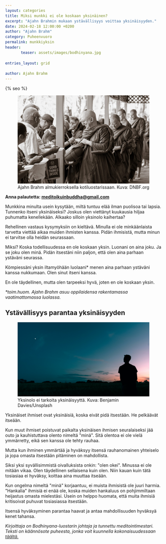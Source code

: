 ```yaml
---
layout: categories
title: Miksi munkki ei ole koskaan yksinäinen?
excerpt: "Ajahn Brahmin mukaan ystävällisyys voittaa yksinäisyyden."
date: 2024-02-18 12:00:00 +0200
author: "Ajahn Brahm"
category: Puheenvuoro
permalink: munkkiyksin
header: 
       teaser: assets/images/bodhinyana.jpg

entries_layout: grid

author: Ajahn Brahm
---
```

  {% seo %}
<figure>
<img src="assets/images/bodhinyana.jpg" alt="bodhinyana">
<figcaption> Ajahn Brahm almukierroksella kotiluostarissaan. Kuva: DNBF.org</figcaption>
</figure>

<b> Anna palautetta: meditoikuinbuddha@gmail.com</b>

Munkkina minulta usein kysytään, miltä tuntuu elää ilman puolisoa tai lapsia. Tunnenko itseni yksinäiseksi? Joskus olen viettänyt kuukausia hiljaa puhumatta kenellekään. Alkaako silloin yksinolo kaihertaa?

Rehellinen vastaus kysymyksiin on kieltävä. Minulla ei ole minkäänlaista tarvetta viettää aikaa muiden ihmisten kanssa. Pidän ihmisistä, mutta minun ei tarvitse olla heidän seurassaan. 

Miksi? Koska todellisuudessa en ole koskaan yksin. Luonani on aina joku. Ja se joku olen minä. Pidän itsestäni niin paljon, että olen aina parhaan ystäväni seurassa.

Kömpiessäni yksin iltamyöhään luolaani* menen aina parhaan ystäväni kanssa nukkumaan. Olen sinut itseni kanssa. 

En ole täydellinen, mutta olen tarpeeksi hyvä, joten en ole koskaan yksin.

<i>*toim.huom. Ajahn Brahm asuu oppilaidensa rakentamassa vaatimattomassa luolassa.</i>

<h2>Ystävällisyys parantaa yksinäisyyden</h2>

<figure>
<img src="assets/images/yksin.jpg" alt="yksin">
<figcaption> Yksinolo ei tarkoita yksinäisyyttä. Kuva: Benjamin Davies/Unsplash </figcaption>
</figure>

Yksinäiset ihmiset ovat yksinäisiä, koska eivät pidä itsestään. He pelkäävät itseään. 

Kun muut ihmiset poistuvat paikalta yksinäisen ihmisen seuralaiseksi jää outo ja kauhistuttava olento nimeltä "minä". Sitä olentoa ei ole vielä ymmärretty, eikä sen kanssa ole tehty rauhaa. 

Mutta kun ihminen ymmärtää ja hyväksyy itsensä rauhanomainen yhteiselo ja jopa omasta itsestään pitäminen on mahdollista.

Siksi yksi syvällisimmistä oivalluksista onkin: "olen okei". Minussa ei ole mitään vikaa. Olen täydellinen sellaisena kuin olen. Niin kauan kuin tätä tosiasiaa ei hyväksy, koittaa aina muuttaa itseään.

Kun ongelma nimeltä "minä" korjaantuu, ei muista ihmisistä ole juuri harmia. "Hankalia" ihmisiä ei enää ole, koska muiden hankaluus on pohjimmiltaan heijastus omasta mielestäsi. Usein on helppo huomata, että muita ihmisiä kritisoivat puhuvat tosiasiassa itsestään.

Itsensä hyväksyminen parantaa haavat ja antaa mahdollisuuden hyväksyä kenet tahansa.

<i>Kirjoittaja on Bodhinyana-luostarin johtaja ja tunnettu meditointimestari. Teksti on käännösote puheesta, jonka voit kuunnella kokonaisuudessaan <a href="https://www.youtube.com/watch?v=jniaUr_7438&t=2105s">täältä.</a> </i>
